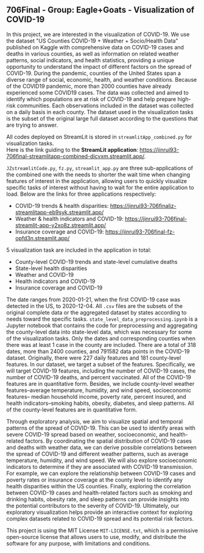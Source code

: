 ## 706Final - Group: Eagle+Goats - Visualization of COVID-19

In this project, we are interested in the visualization of COVID-19. We use the dataset "US Counties COVID-19 + Weather + Socio/Health Data” published on Kaggle with comprehensive data on COVID-19 cases and deaths in various counties, as well as information on related weather patterns, social indicators, and health statistics, providing a unique opportunity to understand the impact of different factors on the spread of COVID-19. During the pandemic, counties of the United States span a diverse range of social, economic, health, and weather conditions. Because of the COVID19 pandemic, more than 2000 counties have already experienced some COVID19 cases. The data was collected and aimed to identify which populations are at risk of COVID-19 and help prepare high-risk communities. Each observations included in the dataset was collected on a daily basis in each county. The dataset used in the visualization tasks is the subset of the original large full dataset according to the questions that are trying to answer.

All codes deployed on StreamLit is stored in `streamlitApp_combined.py` for visualization tasks.    
Here is the link guiding to the **StreamLit application**: https://jinrui93-706final-streamlitapp-combined-dicvxm.streamlit.app/. 

`JZstreamlitCode.py`, `fz.py`, `streamlit_app.py` are three sub-applications of the combined one with the needs to shorter the wait time when changing features of interest in the application, allowing users to quickly visualize specific tasks of interest without having to wait for the entire application to load. Below are the links for three applications respectively: 
- COVID-19 trends & health disparities: https://jinrui93-706finaljz-streamlitapp-eb9syk.streamlit.app/ 
- Weather & health indicators and COVID-19: https://jinrui93-706final-streamlit-app-y2xo8z.streamlit.app/
- Insurance coverage and COVID-19: https://jinrui93-706final-fz-opfd3n.streamlit.app/

5 visualization task are included in the application in total: 
- County-level COVID-19 trends and state-level cumulative deaths
- State-level health disparities
- Weather and COVID-19
- Health indicators and COVID-19
- Insurance coverage and COVID-19 

The date ranges from 2020-01-21, when the first COVID-19 case was detected in the US, to 2020-12-04. All `.csv` files are the subsets of the original complete data or the aggregated dataset by states according to needs toward the specific tasks. `state_level_data_preprocessing.ipynb` is a Jupyter notebook that contains the code for preprocessing and aggregating the county-level data into state-level data, which was necessary for some of the visualization tasks. Only the dates and corresponding counties when there was at least 1 case in the county are included. There are a total of 318 dates, more than 2400 counties, and 791582 data points in the COVID-19 dataset. Originally, there were 227 daily features and 181 county-level features. In our dataset, we target a subset of the features. Specifically, we will target COVID-19 features, including the number of COVID-19 cases, the number of COVID-19 deaths, and percent vaccinated. All of the COVID-19 features are in quantitative form. Besides, we include county-level weather features–average temperature, humidity, and wind speed, socioeconomic features– median household income, poverty rate, percent insured, and health indicators–smoking habits, obesity, diabetes, and sleep patterns. All of the county-level features are in quantitative form. 

Through exploratory analysis, we aim to visualize spatial and temporal patterns of the spread of COVID-19. This can be used to identify areas with severe COVID-19 spread based on weather, socioeconomic, and health-related factors. By coordinating the spatial distribution of COVID-19 cases and deaths with weather data, we can derive possible correlations between the spread of COVID-19 and different weather patterns, such as average temperature, humidity, and wind speed. We will also explore socioeconomic indicators to determine if they are associated with COVID-19 transmission. For example, we can explore the relationship between COVID-19 cases and poverty rates or insurance coverage at the county level to identify any health disparities within the US counties. Finally, exploring the correlation between COVID-19 cases and health-related factors such as smoking and drinking habits, obesity rate, and sleep patterns can provide insights into the potential contributors to the severity of COVID-19. Ultimately, our exploratory visualization helps provide an interactive context for exploring complex datasets related to COVID-19 spread and its potential risk factors.    

This project is using the MIT License `MIT-LICENSE.txt`, which is a permissive open-source license that allows users to use, modify, and distribute the software for any purpose, with limitations and conditions.
